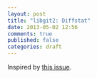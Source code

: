 ```yaml
---
layout: post
title: "libgit2: Diffstat"
date: 2013-05-02 12:56
comments: true
published: false
categories: draft
---
```


Inspired by [this issue](https://github.com/libgit2/libgit2/issues/1241).
